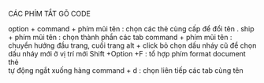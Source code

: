 CÁC PHÍM TẮT GÕ CODE

option + command + phím mũi tên :  chọn các thẻ cùng cấp để đổi tên .
ship + phím mũi tên : chọn thành phần các tab
command + phím mũi tên : chuyển hướng đầu trang, cuối trang
alt + click bỏ chọn dấu nháy cũ để chọn dấu nháy mới ở vị trí mới
Shift +Option +F : tổ hợp phím format document
thẻ <br> tự động ngắt xuống hàng
command + d : chọn liên tiếp các tab cùng tên